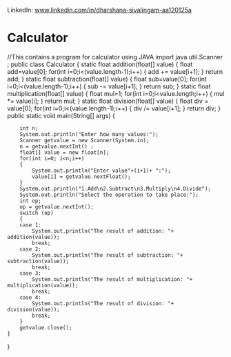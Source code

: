 LinkedIn: www.linkedin.com/in/dharshana-sivalingam-aa120125a
# Calculator
//This contains a program for calculator using JAVA
import java.util.Scanner ;
public class Calculator {
	static float addition(float[] value)
	{
		float add=value[0];
		for(int i=0;i<(value.length-1);i++)
		{
			add += value[i+1];
		}
		return add;
	}
	static float subtraction(float[] value)
	{
		float sub=value[0];
		for(int i=0;i<(value.length-1);i++)
		{
			sub -= value[i+1];
		}
		return sub;
	}
	static float multiplication(float[] value)
	{
		float mul=1;
		for(int i=0;i<value.length;i++)
		{
			mul *= value[i];
		}
		return mul;
	}
	static float division(float[] value)
	{
		float div = value[0];
		for(int i=0;i<(value.length-1);i++)
		{
			div /= value[i+1];
		}
		return div; 
	}
	public static void main(String[] args) {
		
		int n;
		System.out.println("Enter how many values:");
		Scanner getvalue = new Scanner(System.in);
		n = getvalue.nextInt() ;
		float[] value = new float[n]; 
		for(int i=0; i<n;i++) 
		{
			System.out.println("Enter value"+(i+1)+ ":");
			value[i] = getvalue.nextFloat();	
		}
		System.out.println("1.Add\n2.Subtract\n3.Multiply\n4.Divide");
		System.out.println("Select the operation to take place:");
		int op;
		op = getvalue.nextInt();
		switch (op) 
		{
		case 1:
			System.out.println("The result of addition: "+ addition(value));
			break;	
		case 2:
			System.out.println("The result of subtraction: "+ subtraction(value));
			break;
		case 3:
			System.out.println("The result of multiplication: "+ multiplication(value));
			break;
		case 4:
			System.out.println("The result of division: "+ division(value));
			break;
		}
		getvalue.close();
	}

}
